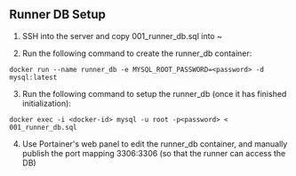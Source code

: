 ## Runner DB Setup

1. SSH into the server and copy 001_runner_db.sql into ~

2. Run the following command to create the runner_db container:
```
docker run --name runner_db -e MYSQL_ROOT_PASSWORD=<password> -d mysql:latest
```

3. Run the following command to setup the runner_db (once it has finished initialization):
```
docker exec -i <docker-id> mysql -u root -p<password> < 001_runner_db.sql
```

4. Use Portainer's web panel to edit the runner_db container, and manually publish the port mapping 3306:3306 (so that the runner can access the DB)
